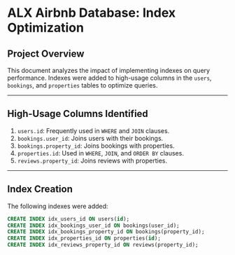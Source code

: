 # ALX Airbnb Database: Index Optimization

## Project Overview

This document analyzes the impact of implementing indexes on query performance. Indexes were added to high-usage columns in the `users`, `bookings`, and `properties` tables to optimize queries.

---

## High-Usage Columns Identified

1. `users.id`: Frequently used in `WHERE` and `JOIN` clauses.
2. `bookings.user_id`: Joins users with their bookings.
3. `bookings.property_id`: Joins bookings with properties.
4. `properties.id`: Used in `WHERE`, `JOIN`, and `ORDER BY` clauses.
5. `reviews.property_id`: Joins reviews with properties.

---

## Index Creation

The following indexes were added:

```sql
CREATE INDEX idx_users_id ON users(id);
CREATE INDEX idx_bookings_user_id ON bookings(user_id);
CREATE INDEX idx_bookings_property_id ON bookings(property_id);
CREATE INDEX idx_properties_id ON properties(id);
CREATE INDEX idx_reviews_property_id ON reviews(property_id);
```
